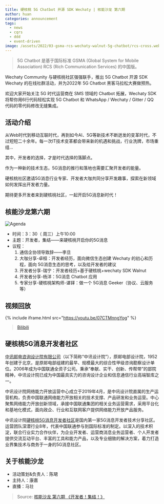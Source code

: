 ```yaml
---
title: 硬核桃 5G Chatbot 开源 SDK Wechaty | 核能沙龙 第六期
author: huan
categories: announcement
tags:
  - news
  - cqrs
  - ddd
  - event-driven
image: /assets/2022/03-gsma-rcs-wechaty-walnut-5g-chatbot/rcs-cross.webp
---
```


> 5G Chatbot 是基于国际标准 GSMA (Global System for Mobile Association) RCS (Rich Communication Services) 的中国版。

Wechaty Community 与硬核桃社区强强联手，推出 5G Chatbot 开源 SDK Wechaty 的在线社群活动，并为2022年 5G Chatbot 黑客马拉松大赛做预热。

欢迎大家开始关注 5G 时代运营商在 SMS 领域的 Chatbot 拓展，Wechaty SDK 将帮你用6行代码轻松实现 5G Chatbot 和 WhatsApp / Wechaty / Gitter / QQ 代码的零代码修改无缝集成。

## 活动介绍

从Web时代到移动互联时代，再到如今AI、5G等新技术不断迸发的变革时代，不过短短二十余年。每一次IT技术变革都会带来新的机遇和挑战，行业洗牌，市场重组...

其中，开发者的选择，才是时代选择的落脚点。

作为一种新的技术生态，5G消息的推行和落地也需要汇聚开发者的能量。

硬核桃社区邀请5G消息行业专家、开发者大咖共同分享开发趣事，探索在新领域如何发挥出开发者力量。

期待更多开发者来到硬核桃社区，一起开启5G消息新时代！

## 核能沙龙第六期

![Agenda](/assets/2022/03-gsma-rcs-wechaty-walnut-5g-chatbot/agenda.webp)

- 时间：3：30（ 周三）上午10:00
- 主题：开发者，集结——来硬核桃开启你的5G消息
- 议程：
  1. 通信企协领导致辞——李旦
  1. 大咖分享-卓桓：开发者经历，面向微信生态创建 Wechaty 的初心和历程，面向 5G消息生态的思考，以及给开发者的建议
  1. 开发者分享-瑞宁：开发者经历+基于硬核桃+wechaty SDK Walnut
  1. 开发者分享-杨洋：5G消息 Chatbot 应用
  1. 专家分享-硬核桃架构师-谌铎：做一个 5G消息 Geeker（协议、云服务等）

## 视频回放

{% include iframe.html src="https://youtu.be/07CTMnngYog" %}

> [Bilibili](https://space.bilibili.com/1764229974/)

## 硬核桃5G消息开发者社区

[中讯邮电咨询设计院有限公司](https://www.baike.com/wikiid/1528817668993374440?view_id=2plv8m7lae4000)（以下简称“中讯设计院”），原邮电部设计院，1952年创建于北京，是原邮电部组建的最早、规模最大的综合性甲级咨询勘察设计单位。2006年成为中国联通全资子公司。秉承“奉献、实干、创新、传帮带”的部院精神，中讯设计院已成为中国最具实力的咨询设计企业和信息通信行业高端智库之一。

中讯设计院网络能力开放运营中心成立于2019年4月，是中讯设计院直属的生产运营机构，负责中国联通网络能力开放相关的技术支撑、产品研发和业务运营。中心聚焦网络能力开放创新领域，承接中国联通集团的相关业务运营需求，采用平台化和基地化模式，面向政企、行业和互联网客户提供网络能力开放产品服务。

中讯设计院[硬核桃5G消息开发者社区](https://www.5g-msg.com)是国内第一家5G消息开发者技术分享社区。运营团队深潜行业8年，代表中国联通参与到国际标准的制定。以深入的技术积淀，联合行业实力合作伙伴，为企业开发者、运营商消息业务运营者、个人开发者提供交流互动平台、丰富的工具和能力产品，以及专业细致的解决方案，着力打造业界集技术与商务于一身的5G消息社区。

## 关于核能沙龙

- 活动策划&负责人：陈珺
- 主持人：康嘉
- 直播：马壮

> Source: [核能沙龙 第六期 《开发者！集结！》](https://mp.weixin.qq.com/s/k5mefLNvX4s_qerKcJ7E4w)
